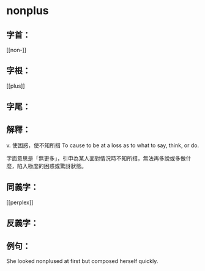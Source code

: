 # nonplus


## 字首：
[[non-]]

## 字根：
[[plus]]

## 字尾：


## 解釋：
v.
使困惑，使不知所措
To cause to be at a loss as to what to say, think, or do.


字面意思是「無更多」，引申為某人面對情況時不知所措，無法再多說或多做什麼，陷入極度的困惑或驚訝狀態。

## 同義字：
[[perplex]]

## 反義字：

## 例句：
She looked nonplused at first but composed herself quickly.

